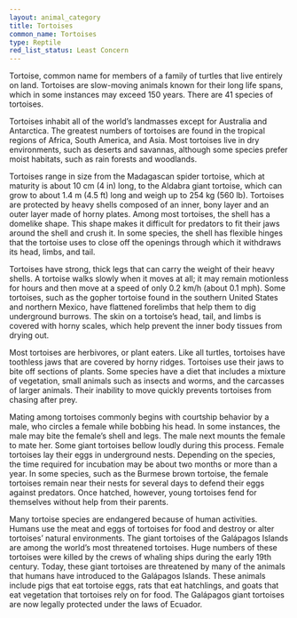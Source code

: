 ```yaml
---
layout: animal_category
title: Tortoises
common_name: Tortoises
type: Reptile
red_list_status: Least Concern
---
```


Tortoise, common name for members of a family of turtles that live entirely on land. Tortoises are slow-moving animals known for their long life spans, which in some instances may exceed 150 years. There are 41 species of tortoises.

Tortoises inhabit all of the world’s landmasses except for Australia and Antarctica. The greatest numbers of tortoises are found in the tropical regions of Africa, South America, and Asia. Most tortoises live in dry environments, such as deserts and savannas, although some species prefer moist habitats, such as rain forests and woodlands.

Tortoises range in size from the Madagascan spider tortoise, which at maturity is about 10 cm (4 in) long, to the Aldabra giant tortoise, which can grow to about 1.4 m (4.5 ft) long and weigh up to 254 kg (560 lb). Tortoises are protected by heavy shells composed of an inner, bony layer and an outer layer made of horny plates. Among most tortoises, the shell has a domelike shape. This shape makes it difficult for predators to fit their jaws around the shell and crush it. In some species, the shell has flexible hinges that the tortoise uses to close off the openings through which it withdraws its head, limbs, and tail. 

Tortoises have strong, thick legs that can carry the weight of their heavy shells. A tortoise walks slowly when it moves at all; it may remain motionless for hours and then move at a speed of only 0.2 km/h (about 0.1 mph). Some tortoises, such as the gopher tortoise found in the southern United States and northern Mexico, have flattened forelimbs that help them to dig underground burrows. The skin on a tortoise’s head, tail, and limbs is covered with horny scales, which help prevent the inner body tissues from drying out.

Most tortoises are herbivores, or plant eaters. Like all turtles, tortoises have toothless jaws that are covered by horny ridges. Tortoises use their jaws to bite off sections of plants. Some species have a diet that includes a mixture of vegetation, small animals such as insects and worms, and the carcasses of larger animals. Their inability to move quickly prevents tortoises from chasing after prey.

Mating among tortoises commonly begins with courtship behavior by a male, who circles a female while bobbing his head. In some instances, the male may bite the female’s shell and legs. The male next mounts the female to mate her. Some giant tortoises bellow loudly during this process. Female tortoises lay their eggs in underground nests. Depending on the species, the time required for incubation may be about two months or more than a year. In some species, such as the Burmese brown tortoise, the female tortoises remain near their nests for several days to defend their eggs against predators. Once hatched, however, young tortoises fend for themselves without help from their parents.

Many tortoise species are endangered because of human activities. Humans use the meat and eggs of tortoises for food and destroy or alter tortoises’ natural environments. The giant tortoises of the Galápagos Islands are among the world’s most threatened tortoises. Huge numbers of these tortoises were killed by the crews of whaling ships during the early 19th century. Today, these giant tortoises are threatened by many of the animals that humans have introduced to the Galápagos Islands. These animals include pigs that eat tortoise eggs, rats that eat hatchlings, and goats that eat vegetation that tortoises rely on for food. The Galápagos giant tortoises are now legally protected under the laws of Ecuador.